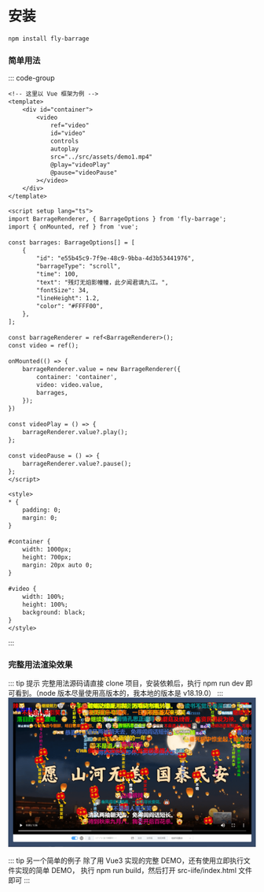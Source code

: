 # 安装
```bash
npm install fly-barrage
```

### 简单用法

::: code-group
```vue [template]
<!-- 这里以 Vue 框架为例 -->
<template>
    <div id="container">
        <video
            ref="video"
            id="video"
            controls
            autoplay
            src="../src/assets/demo1.mp4"
            @play="videoPlay"
            @pause="videoPause"
        ></video>
    </div>
</template>
```

```vue [script]
<script setup lang="ts">
import BarrageRenderer, { BarrageOptions } from 'fly-barrage';
import { onMounted, ref } from 'vue';

const barrages: BarrageOptions[] = [
    {
        "id": "e55b45c9-7f9e-48c9-9bba-4d3b53441976",
        "barrageType": "scroll",
        "time": 100,
        "text": "残灯无焰影幢幢，此夕闻君谪九江。",
        "fontSize": 34,
        "lineHeight": 1.2,
        "color": "#FFFF00",
    },
];

const barrageRenderer = ref<BarrageRenderer>();
const video = ref();

onMounted(() => {
    barrageRenderer.value = new BarrageRenderer({
        container: 'container',
        video: video.value,
        barrages,
    });
})

const videoPlay = () => {
    barrageRenderer.value?.play();
};

const videoPause = () => {
    barrageRenderer.value?.pause();
};
</script>
```

```vue [style]
<style>
* {
    padding: 0;
    margin: 0;
}

#container {
    width: 1000px;
    height: 700px;
    margin: 20px auto 0;
}

#video {
    width: 100%;
    height: 100%;
    background: black;
}
</style>
```
:::

### 完整用法渲染效果
::: tip 提示
完整用法源码请直接 clone 项目，安装依赖后，执行 npm run dev 即可看到。（node 版本尽量使用高版本的，我本地的版本是 v18.19.0）
:::
![渲染效果](../assets/imgs/0001.png)

::: tip 另一个简单的例子
除了用 Vue3 实现的完整 DEMO，还有使用立即执行文件实现的简单 DEMO，
执行 npm run build，然后打开 src-iife/index.html 文件即可
:::
